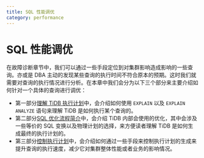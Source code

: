```yaml
---
title: SQL 性能调优
category: performance
---
```


# SQL 性能调优

在故障诊断章节中，我们可以通过一些手段定位到对集群影响造成影响的一些查询。亦或是 DBA 主动的发现某些查询的执行时间不符合原本的预期。这时我们就需要对查询的执行情况进行分析。在本章中我们会分为以下三个部分来主要介绍如何针对一个具体的查询进行调优：

- 第一部分[理解 TiDB 执行计划](/query-execution-plan.md)中，会介绍如何使用 `EXPLAIN` 以及 `EXPLAIN ANALYZE` 语句来理解 TiDB 是如何执行某个查询的。
- 第二部分[SQL 优化流程简介](/sql-optimization-concepts.md)中，会介绍 TiDB 内部会使用的优化，其中会涉及一些等价的 SQL 变换以及物理计划的选择，来方便读者理解 TiDB 是如何生成最终的执行计划的。
- 第三部分[控制执行计划](/control-execution-plan.md)中，会介绍如何通过一些手段来控制执行计划的生成来提升查询的执行速度，减少它对集群整体性能或者业务的影响情况。
